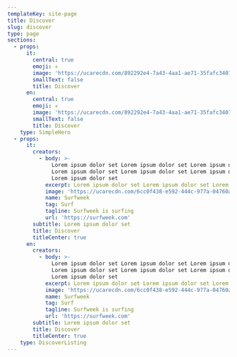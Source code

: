 ```yaml
---
templateKey: site-page
title: Discover
slug: discover
type: page
sections:
  - props:
      it:
        central: true
        emoji: ✈️
        image: 'https://ucarecdn.com/892292e4-7a43-4aa1-ae71-35fafc340758/'
        smallText: false
        title: Discover
      en:
        central: true
        emoji: ✈️
        image: 'https://ucarecdn.com/892292e4-7a43-4aa1-ae71-35fafc340758/'
        smallText: false
        title: Discover
    type: SimpleHero
  - props:
      it:
        creators:
          - body: >-
              Lorem ipsum dolor set Lorem ipsum dolor set Lorem ipsum dolor set
              Lorem ipsum dolor set Lorem ipsum dolor set Lorem ipsum dolor set
              Lorem ipsum dolor set 
            excerpt: Lorem ipsum dolor set Lorem ipsum dolor set Lorem ipsum dolor set
            image: 'https://ucarecdn.com/6cc0f438-e592-444c-977a-04760a6a7e97/'
            name: Surfweek
            tag: Surf
            tagline: Surfweek is surfing
            url: 'https://surfweek.com'
        subtitle: Lorem ipsum dolor set
        title: Discover
        titleCenter: true
      en:
        creators:
          - body: >-
              Lorem ipsum dolor set Lorem ipsum dolor set Lorem ipsum dolor set
              Lorem ipsum dolor set Lorem ipsum dolor set Lorem ipsum dolor set
              Lorem ipsum dolor set 
            excerpt: Lorem ipsum dolor set Lorem ipsum dolor set Lorem ipsum dolor set
            image: 'https://ucarecdn.com/6cc0f438-e592-444c-977a-04760a6a7e97/'
            name: Surfweek
            tag: Surf
            tagline: Surfweek is surfing
            url: 'https://surfweek.com'
        subtitle: Lorem ipsum dolor set
        title: Discover
        titleCenter: true
    type: DiscoverListing
---
```


